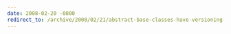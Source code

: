 ```yaml
---
date: 2008-02-20 -0800
redirect_to: /archive/2008/02/21/abstract-base-classes-have-versioning-problems-too.aspx/
---
```

